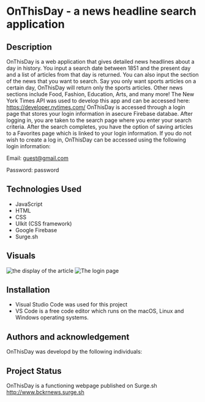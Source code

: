 
# OnThisDay - a news headline search application


## Description
OnThisDay is a web application that gives detailed news headlines about a day in history.
You input a search date between 1851 and the present day and a list of articles from that day is returned.
You can also input the section of the news that you want to search. Say you only want sports articles on a certain day, OnThisDay will return only the sports articles. Other news sections include Food, Fashion, Education, Arts, and many more! The New York Times API was used to develop this app and can be accessed here: https://developer.nytimes.com/
OnThisDay is accessed through a login page that stores your login information in asecure Firebase databae. After logging in, you are taken to the search page where you enter your search criteria. After the search completes, you have the option of saving articles to a Favorites page which is linked to your login information. 
If you do not wish to create a log in, OnThisDay can be accessed using the following login information:

Email: guest@gmail.com

Password: password


## Technologies Used
* JavaScript
* HTML
* CSS
* UIkit (CSS framework)
* Google Firebase
* Surge.sh


## Visuals
![the display of the article ](/newsAppFinal/images/homeScreenshot.png)
![The login page](/newsAppFinal/images/loginScreenshot.png)


## Installation
* Visual Studio Code was used for this project
* VS Code is a free code editor which runs on the macOS, Linux and Windows operating systems.
 



## Authors and acknowledgement

OnThisDay was developd by the following individuals:

[Robert McCutchen]: (https://github.com/RobertMcCutch)

[Kelly Benson]: (https://github.com/kelz877)

[Roz Webb]: (https://github.com/justroz)

[Carine Ngwekwe]: (https://github.com/carinevic)



## Project Status
OnThisDay is a functioning webpage published on Surge.sh
http://www.bckrnews.surge.sh
